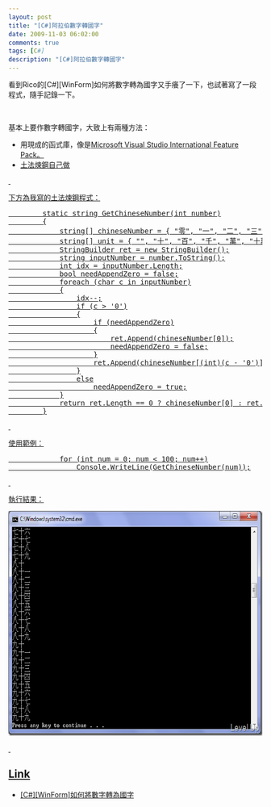 ```yaml
---
layout: post
title: "[C#]阿拉伯數字轉國字"
date: 2009-11-03 06:02:00
comments: true
tags: [C#]
description: "[C#]阿拉伯數字轉國字"
---
```

<p>看到Rico的[C#][WinForm]如何將數字轉為國字</a>又手癢了一下，也試著寫了一段程式，隨手記錄一下。</p>  <p> </p>  <p>基本上要作數字轉國字，大致上有兩種方法：</p>  <ul>   <li>用現成的函式庫，像是<a href="http://www.microsoft.com/downloads/details.aspx?displaylang=zh-tw&amp;FamilyID=7d1df9ce-4aee-467f-996e-bec826c5daa2" target="_blank">Microsoft Visual Studio International Feature Pack。 </li>    <li>土法煉鋼自己做 </li> </ul>  <p> </p>  <p>下方為我寫的土法煉鋼程式：</p>  <div style="padding-bottom: 0px; margin: 0px; padding-left: 0px; padding-right: 0px; display: inline; float: none; padding-top: 0px" id="scid:812469c5-0cb0-4c63-8c15-c81123a09de7:300f02f8-be28-4ad4-ace2-41724cb62cfc" class="wlWriterEditableSmartContent"><pre name="code" class="c#">        static string GetChineseNumber(int number)
        {
            string[] chineseNumber = { "零", "一", "二", "三", "四", "五", "六", "七", "八", "九" };
            string[] unit = { "", "十", "百", "千", "萬", "十萬", "百萬", "千萬", "億", "十億", "百億", "千億", "兆", "十兆", "百兆", "千兆" };
            StringBuilder ret = new StringBuilder();
            string inputNumber = number.ToString();
            int idx = inputNumber.Length;
            bool needAppendZero = false;
            foreach (char c in inputNumber)
            {
                idx--;
                if (c &gt; '0')
                {
                    if (needAppendZero)
                    {
                        ret.Append(chineseNumber[0]);
                        needAppendZero = false;
                    }
                    ret.Append(chineseNumber[(int)(c - '0')] + unit[idx]);
                }
                else
                    needAppendZero = true;
            }
            return ret.Length == 0 ? chineseNumber[0] : ret.ToString ();
        }</pre></div>

<p> </p>

<p>使用範例：</p>

<div style="padding-bottom: 0px; margin: 0px; padding-left: 0px; padding-right: 0px; display: inline; float: none; padding-top: 0px" id="scid:812469c5-0cb0-4c63-8c15-c81123a09de7:813b70e2-5345-4214-9b8e-c4884d02c56c" class="wlWriterSmartContent">
  <pre class="c#:nocontrols" name="code">            for (int num = 0; num &lt; 100; num++)
                Console.WriteLine(GetChineseNumber(num));</pre>
</div>

<p> </p>

<p>執行結果：</p>

<p><img style="border-right-width: 0px; display: inline; border-top-width: 0px; border-bottom-width: 0px; border-left-width: 0px" title="image" border="0" alt="image" src="\images\posts\11396\image_thumb.png" width="681" height="446" /> </p>

<p> </p>

<h2>Link</h2>

<ul>
  <li>[C#][WinForm]如何將數字轉為國字 </li>
</ul>